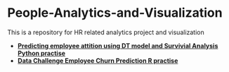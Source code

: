 # People-Analytics-and-Visualization
This is a repository for HR related analytics project and visualization


- [**Predicting employee attition using DT model and Survivial Analysis Python practise**]()
- [**Data Challenge Employee Churn Prediction R practise**](https://github.com/zz2641/Data-Challenge-Employee-Retention)<br>
